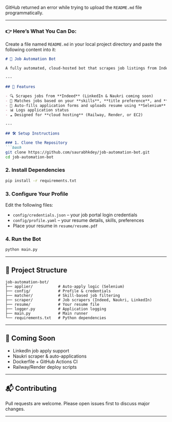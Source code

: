 GitHub returned an error while trying to upload the `README.md` file programmatically.

---

### 👉 Here’s What You Can Do:

Create a file named `README.md` in your local project directory and paste the following content into it:

````markdown
# 🤖 Job Automation Bot

A fully automated, cloud-hosted bot that scrapes job listings from Indeed, Naukri, and LinkedIn, matches them to your resume and skills, and auto-applies on your behalf using Selenium.

---

## 🚀 Features

- 🔍 Scrapes jobs from **Indeed** (LinkedIn & Naukri coming soon)
- 🤖 Matches jobs based on your **skills**, **title preference**, and **experience**
- 📄 Auto-fills application forms and uploads resume using **Selenium**
- 📊 Logs application status
- ☁️ Designed for **cloud hosting** (Railway, Render, or EC2)

---

## 🛠️ Setup Instructions

### 1. Clone the Repository
```bash
git clone https://github.com/saurabhkdey/job-automation-bot.git
cd job-automation-bot
````

### 2. Install Dependencies

```bash
pip install -r requirements.txt
```

### 3. Configure Your Profile

Edit the following files:

* `config/credentials.json` – your job portal login credentials
* `config/profile.yaml` – your resume details, skills, preferences
* Place your resume in `resume/resume.pdf`

### 4. Run the Bot

```bash
python main.py
```

---

## 📁 Project Structure

```
job-automation-bot/
├── applier/           # Auto-apply logic (Selenium)
├── config/            # Profile & credentials
├── matcher/           # Skill-based job filtering
├── scraper/           # Job scrapers (Indeed, Naukri, LinkedIn)
├── resume/            # Your resume file
├── logger.py          # Application logging
├── main.py            # Main runner
└── requirements.txt   # Python dependencies
```

---

## 🧩 Coming Soon

* LinkedIn job apply support
* Naukri scraper & auto-applications
* Dockerfile + GitHub Actions CI
* Railway/Render deploy scripts

---

## 📬 Contributing

Pull requests are welcome. Please open issues first to discuss major changes.

---
